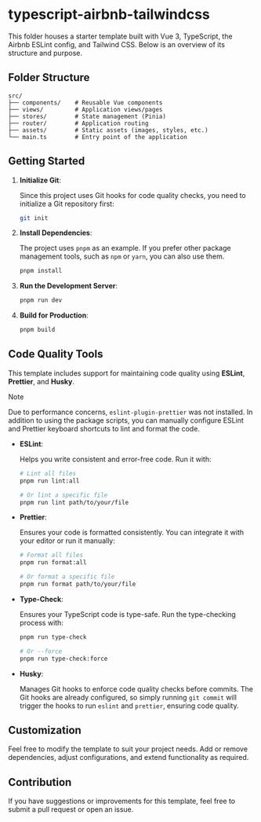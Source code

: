 # typescript-airbnb-tailwindcss

This folder houses a starter template built with Vue 3, TypeScript, the Airbnb ESLint config, and Tailwind CSS. Below is an overview of its structure and purpose.

## Folder Structure

```
src/
├── components/    # Reusable Vue components
├── views/         # Application views/pages
├── stores/        # State management (Pinia)
├── router/        # Application routing
├── assets/        # Static assets (images, styles, etc.)
└── main.ts        # Entry point of the application
```

## Getting Started

1. **Initialize Git**:

   Since this project uses Git hooks for code quality checks, you need to initialize a Git repository first:

   ```bash
   git init
   ```

2. **Install Dependencies**:

   The project uses `pnpm` as an example. If you prefer other package management tools, such as `npm` or `yarn`, you can also use them.

   ```bash
   pnpm install
   ```

3. **Run the Development Server**:

   ```bash
   pnpm run dev
   ```

4. **Build for Production**:

   ```bash
   pnpm build
   ```

## Code Quality Tools

This template includes support for maintaining code quality using **ESLint**, **Prettier**, and **Husky**.

> [!NOTE]
> Due to performance concerns, `eslint-plugin-prettier` was not installed. In addition to using the package scripts, you can manually configure ESLint and Prettier keyboard shortcuts to lint and format the code.

- **ESLint**:

  Helps you write consistent and error-free code. Run it with:

  ```bash
  # Lint all files
  pnpm run lint:all

  # Or lint a specific file
  pnpm run lint path/to/your/file
  ```

- **Prettier**:

  Ensures your code is formatted consistently. You can integrate it with your editor or run it manually:

  ```bash
  # Format all files
  pnpm run format:all

  # Or format a specific file
  pnpm run format path/to/your/file
  ```

- **Type-Check**:

  Ensures your TypeScript code is type-safe. Run the type-checking process with:

  ```bash
  pnpm run type-check

  # Or --force
  pnpm run type-check:force
  ```

- **Husky**:

  Manages Git hooks to enforce code quality checks before commits. The Git hooks are already configured, so simply running `git commit` will trigger the hooks to run `eslint` and `prettier`, ensuring code quality.

## Customization

Feel free to modify the template to suit your project needs. Add or remove dependencies, adjust configurations, and extend functionality as required.

## Contribution

If you have suggestions or improvements for this template, feel free to submit a pull request or open an issue.
